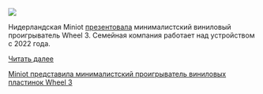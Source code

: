 <!--2025-08-20 11:06:51-->
<div class="yb">
  <div class="rss habr"><img src="https://habrastorage.org/webt/2z/-b/dm/2z-bdmxlhmw8pkthhk2suklyu8y.jpeg" /><p>Нидерландская Miniot <a href="https://miniot.com/products/wheel-3-preorder" rel="noopener noreferrer nofollow">презентовала</a> минималистский виниловый проигрыватель Wheel 3. Семейная компания работает над устройством с 2022 года.</p> <a href="https://habr.com/ru/articles/939000/#habracut">Читать далее</a> <p class="titl"><a href="https://habr.com/ru/news/939000/?utm_source=habrahabr&utm_medium=rss&utm_campaign=939000">Miniot представила минималистский проигрыватель виниловых пластинок Wheel 3</a></p></div>
</div>
